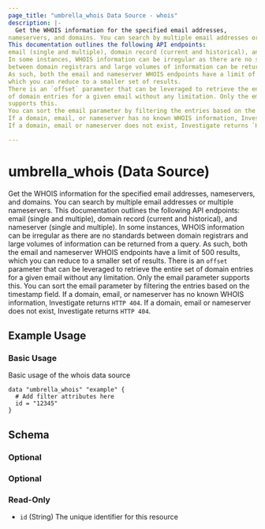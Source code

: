 ```yaml
---
page_title: "umbrella_whois Data Source - whois"
description: |-
  Get the WHOIS information for the specified email addresses,
nameservers, and domains. You can search by multiple email addresses or multiple nameservers.
This documentation outlines the following API endpoints:
email (single and multiple), domain record (current and historical), and nameserver (single and multiple).
In some instances, WHOIS information can be irregular as there are no standards
between domain registrars and large volumes of information can be returned from a query.
As such, both the email and nameserver WHOIS endpoints have a limit of 500 results,
which you can reduce to a smaller set of results.
There is an `offset` parameter that can be leveraged to retrieve the entire set
of domain entries for a given email without any limitation. Only the email parameter
supports this.
You can sort the email parameter by filtering the entries based on the timestamp field.
If a domain, email, or nameserver has no known WHOIS information, Investigate returns `HTTP 404`.
If a domain, email or nameserver does not exist, Investigate returns `HTTP 404`.

---
```


# umbrella_whois (Data Source)

Get the WHOIS information for the specified email addresses,
nameservers, and domains. You can search by multiple email addresses or multiple nameservers.
This documentation outlines the following API endpoints:
email (single and multiple), domain record (current and historical), and nameserver (single and multiple).
In some instances, WHOIS information can be irregular as there are no standards
between domain registrars and large volumes of information can be returned from a query.
As such, both the email and nameserver WHOIS endpoints have a limit of 500 results,
which you can reduce to a smaller set of results.
There is an `offset` parameter that can be leveraged to retrieve the entire set
of domain entries for a given email without any limitation. Only the email parameter
supports this.
You can sort the email parameter by filtering the entries based on the timestamp field.
If a domain, email, or nameserver has no known WHOIS information, Investigate returns `HTTP 404`.
If a domain, email or nameserver does not exist, Investigate returns `HTTP 404`.


## Example Usage


### Basic Usage

Basic usage of the whois data source

```hcl
data "umbrella_whois" "example" {
  # Add filter attributes here
  id = "12345"
}
```



## Schema

### Optional



### Optional



### Read-Only

- `id` (String) The unique identifier for this resource



